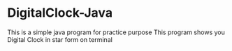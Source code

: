 # DigitalClock-Java

  This is a simple java program for practice purpose 
			This program shows you Digital Clock in star form on terminal
